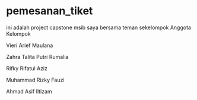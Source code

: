 # pemesanan_tiket
ini adalah project capstone msib saya bersama teman sekelompok
Anggota Kelompok

Vieri Arief Maulana

Zahra Talita Putri Rumalia

Rifky Rifatul Aziz

Muhammad Rizky Fauzi

Ahmad Asif Iltizam
